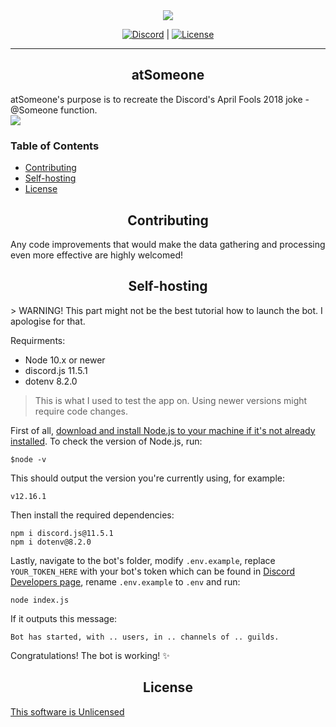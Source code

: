 
<div align="center">
    <img src="https://i.imgur.com/RFcCwcj.png">

<a href="https://discord.gg/7vhD4KB">![Discord](https://img.shields.io/discord/661993788616474628?label=Join%20us%20on%20Discord&logo=discord&logoColor=ffffff)</a> | 
<a href="https://github.com/TheOnlyGhostwolf/atSomeone/blob/master/LICENSE">![License](https://img.shields.io/badge/License-Unlicense-brightgreen)</a>
</div>

---

<h2 align="center">atSomeone</h2>
atSomeone's purpose is to recreate the Discord's April Fools 2018 joke - @Someone function. 

<div aligh="center">
	<img src="https://i.imgur.com/oOYrgpC.png">
	</div>

<h3>Table of Contents</h3>

- [Contributing](#contributing)
- [Self-hosting](#self-hosting)
- [License](#license)

<h2 align="center">Contributing</h2>
Any code improvements that would make the data gathering and processing even more effective are highly welcomed!

<h2 align="center">Self-hosting</h2>
> WARNING! This part might not be the best tutorial how to launch the bot. I apologise for that.

Requirments:
- Node 10.x or newer
- discord.js 11.5.1
- dotenv 8.2.0
> This is what I used to test the app on. Using newer versions might require code changes.

First of all, [download and install Node.js to your machine if it's not already installed](https://nodejs.org/en/download/). To check the version of Node.js, run:
```
$node -v
```
This should output the version you're currently using, for example:
```
v12.16.1
```

Then install the required dependencies:
```
npm i discord.js@11.5.1
npm i dotenv@8.2.0
```

Lastly, navigate to the bot's folder, modify `.env.example`, replace `YOUR_TOKEN_HERE` with your bot's token which can be found in [Discord Developers page](https://discordapp.com/developers), rename `.env.example` to `.env` and run:
```
node index.js
```

If it outputs this message:
```
Bot has started, with .. users, in .. channels of .. guilds.
```

Congratulations! The bot is working! :sparkles:

<h2 align="center">License</h2>

[This software is Unlicensed](https://github.com/TheOnlyGhostwolf/atSomeone/blob/master/LICENSE)